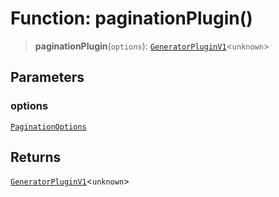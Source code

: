 # Function: paginationPlugin()

> **paginationPlugin**(`options`): [`GeneratorPluginV1`](../../generator/interfaces/GeneratorPluginV1.md)\<`unknown`\>

## Parameters

### options

[`PaginationOptions`](../interfaces/PaginationOptions.md)

## Returns

[`GeneratorPluginV1`](../../generator/interfaces/GeneratorPluginV1.md)\<`unknown`\>
